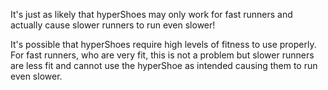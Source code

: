 It's just as likely that hyperShoes may only work for fast runners and actually cause slower runners to run even slower! 

It's possible that hyperShoes require high levels of fitness to use properly. For fast runners, who are very fit, this is not a problem but slower runners are less fit and cannot use the hyperShoe as intended causing them to run even slower.

